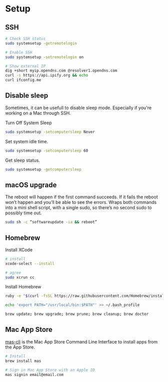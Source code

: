 # Setup

## SSH

```bash
# Check SSH status
sudo systemsetup -getremotelogin

# Enable SSH
sudo systemsetup -setremotelogin on

# Show external IP
dig +short myip.opendns.com @resolver1.opendns.com
curl -s https://api.ipify.org && echo
curl ifconfig.me
```

## Disable sleep

Sometimes, it can be usefull to disable sleep mode. Especially if you're working on a Mac through SSH.

Turn Off System Sleep

```bash
sudo systemsetup -setcomputersleep Never
```

Set system idle time.

```bash
sudo systemsetup -setcomputersleep 60
```

Get sleep status.

```bash
sudo systemsetup -getcomputersleep
```

## macOS upgrade

The reboot will happen if the first command succeeds. If it fails the reboot won’t happen and you’ll be able to see the errors. Wraps both commands into a mini shell script, with a single sudo, so there’s no second sudo to possibly time out.

```bash
sudo sh -c “softwareupdate -ia && reboot”
```

## Homebrew

Install XCode

```bash
# install
xcode-select --install

# agree
sudo xcrun cc
```

Install Homebrew

```bash
ruby -e "$(curl -fsSL https://raw.githubusercontent.com/Homebrew/install/master/install)"

echo 'export PATH="/usr/local/bin:$PATH"' >> ~/.bash_profile

brew update; brew upgrade; brew prune; brew cleanup; brew doctor
```

## Mac App Store

[mas-cli](https://github.com/mas-cli/mas) is the Mac App Store Command Line Interface to install apps from the App Store.

```bash
# Install
brew install mas

# Sign in Mac App Store with an Apple ID
mas signin email@email.com
```
